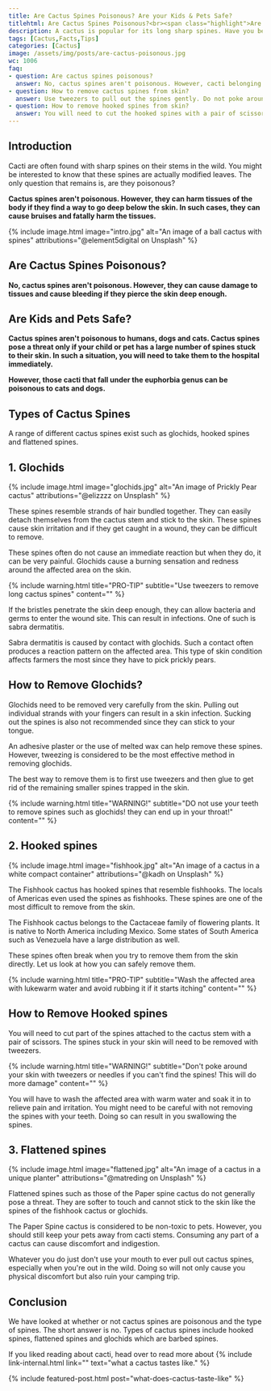 ```yaml
---
title: Are Cactus Spines Poisonous? Are your Kids & Pets Safe?
titlehtml: Are Cactus Spines Poisonous?<br><span class="highlight">Are your Kids & Pets Safe?</span>
description: A cactus is popular for its long sharp spines. Have you been wondering about whether or not they're poisonous? We've got just the answer!
tags: [Cactus,Facts,Tips]
categories: [Cactus]
image: /assets/img/posts/are-cactus-poisonous.jpg
wc: 1006
faq: 
- question: Are cactus spines poisonous?
  answer: No, cactus spines aren't poisonous. However, cacti belonging to the Euphorbia genus can be toxic to pets.,
- question: How to remove cactus spines from skin?
  answer: Use tweezers to pull out the spines gently. Do not poke around or rub the affected area.,
- question: How to remove hooked spines from skin?
  answer: You will need to cut the hooked spines with a pair of scissors first and then use tweezers to pull them out. Rinse the affected area thoroughly afterward.
---
```


## Introduction

Cacti are often found with sharp spines on their stems in the wild. You might be interested to know that these spines are actually modified leaves. The only question that remains is, are they poisonous?

**Cactus spines aren't poisonous. However, they can harm tissues of the body if they find a way to go deep below the skin. In such cases, they can cause bruises and fatally harm the tissues.&nbsp;** 

{% include image.html image="intro.jpg" alt="An image of a ball cactus with spines" attributions="@element5digital on Unsplash" %}

## Are Cactus Spines Poisonous?

**No, cactus spines aren't poisonous. However, they can cause damage to tissues and cause bleeding if they pierce the skin deep enough.** 

## Are Kids and Pets Safe?

**Cactus spines aren't poisonous to humans, dogs and cats. Cactus spines pose a threat only if your child or pet has a large number of spines stuck to their skin. In such a situation, you will need to take them to the hospital immediately.&nbsp;** 

**However, those cacti that fall under the euphorbia genus can be poisonous to cats and dogs.** 

## Types of Cactus Spines

A range of different cactus spines exist such as glochids, hooked spines and flattened spines.

## 1. Glochids

{% include image.html image="glochids.jpg" alt="An image of Prickly Pear cactus" attributions="@elizzzz on Unsplash" %}

These spines resemble strands of hair bundled together. They can easily detach themselves from the cactus stem and stick to the skin. These spines cause skin irritation and if they get caught in a wound, they can be difficult to remove.

These spines often do not cause an immediate reaction but when they do, it can be very painful. Glochids cause a burning sensation and redness around the affected area on the skin.&nbsp;

{% include warning.html title="PRO-TIP" subtitle="Use tweezers to remove long cactus spines" content="" %}

If the bristles penetrate the skin deep enough, they can allow bacteria and germs to enter the wound site. This can result in infections. One of such is sabra dermatitis.&nbsp;

Sabra dermatitis is caused by contact with glochids. Such a contact often produces a reaction pattern on the affected area. This type of skin condition affects farmers the most since they have to pick prickly pears.&nbsp;

## How to Remove Glochids?

Glochids need to be removed very carefully from the skin. Pulling out individual strands with your fingers can result in a skin infection. Sucking out the spines is also not recommended since they can stick to your tongue.&nbsp;

An adhesive plaster or the use of melted wax can help remove these spines. However, tweezing is considered to be the most effective method in removing glochids.&nbsp;

The best way to remove them is to first use tweezers and then glue to get rid of the remaining smaller spines trapped in the skin.&nbsp;

{% include warning.html title="WARNING!" subtitle="DO not use your teeth to remove spines such as glochids! they can end up in your throat!" content="" %}

## 2. Hooked spines

{% include image.html image="fishhook.jpg" alt="An image of a cactus in a white compact container" attributions="@kadh on Unsplash" %}

The Fishhook cactus has hooked spines that resemble fishhooks. The locals of Americas even used the spines as fishhooks. These spines are one of the most difficult to remove from the skin.&nbsp;

The Fishhook cactus belongs to the Cactaceae family of flowering plants. It is native to North America including Mexico. Some states of South America such as Venezuela have a large distribution as well.

These spines often break when you try to remove them from the skin directly. Let us look at how you can safely remove them.

{% include warning.html title="PRO-TIP" subtitle="Wash the affected area with lukewarm water and avoid rubbing it if it starts itching" content="" %}

## How to Remove Hooked spines

You will need to cut part of the spines attached to the cactus stem with a pair of scissors. The spines stuck in your skin will need to be removed with tweezers.&nbsp;

{% include warning.html title="WARNING!" subtitle="Don't poke around your skin with tweezers or needles if you can't find the spines! This will do more damage" content="" %}

You will have to wash the affected area with warm water and soak it in to relieve pain and irritation. You might need to be careful with not removing the spines with your teeth. Doing so can result in you swallowing the spines.&nbsp;

## 3. Flattened spines

{% include image.html image="flattened.jpg" alt="An image of a cactus in a unique planter" attributions="@matreding on Unsplash" %}

Flattened spines such as those of the Paper spine cactus do not generally pose a threat. They are softer to touch and cannot stick to the skin like the spines of the fishhook cactus or glochids.&nbsp;

The Paper Spine cactus is considered to be non-toxic to pets. However, you should still keep your pets away from cacti stems. Consuming any part of a cactus can cause discomfort and indigestion.&nbsp;

Whatever you do just don't use your mouth to ever pull out cactus spines, especially when you're out in the wild. Doing so will not only cause you physical discomfort but also ruin your camping trip.&nbsp;

## Conclusion

We have looked at whether or not cactus spines are poisonous and the type of spines. The short answer is no. Types of cactus spines include hooked spines, flattened spines and glochids which are barbed spines.&nbsp;

If you liked reading about cacti, head over to read more about {% include link-internal.html link="" text="what a cactus tastes like." %} 

{% include featured-post.html post="what-does-cactus-taste-like" %}
